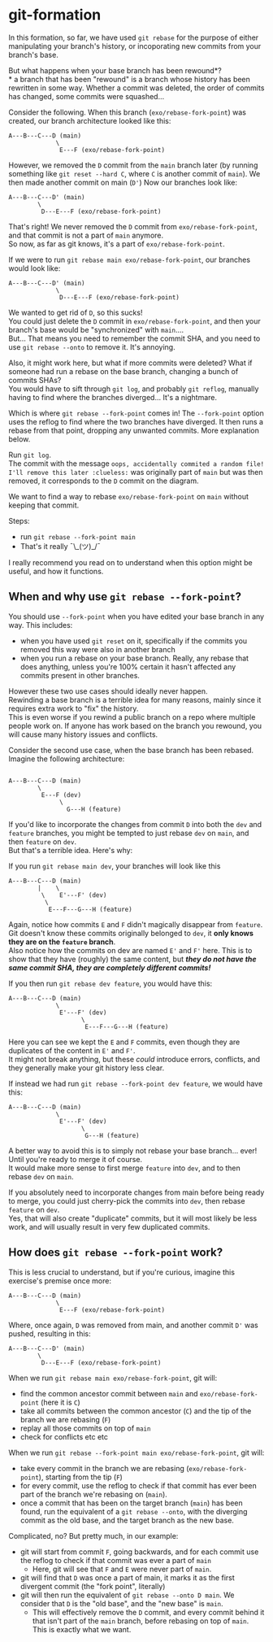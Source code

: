 # git-formation

In this formation, so far, we have used `git rebase` for the purpose of either manipulating your branch's history, or incoporating new commits from your branch's base.

But what happens when your base branch has been rewound\*?  
\* a branch that has been "rewound" is a branch whose history has been rewritten in some way. Whether a commit was deleted, the order of commits has changed, some commits were squashed...

Consider the following. When this branch (`exo/rebase-fork-point`) was created, our branch architecture looked like this:

```
A---B---C---D (main)
             \
              E---F (exo/rebase-fork-point)
```

However, we removed the `D` commit from the `main` branch later (by running something like `git reset --hard C`, where `C` is another commit of `main`). We then made another commit on main (`D'`)
Now our branches look like:

```
A---B---C---D' (main)
        \
         D---E---F (exo/rebase-fork-point)
```

That's right! We never removed the `D` commit from `exo/rebase-fork-point`, and that commit is not a part of `main` anymore.  
So now, as far as git knows, it's a part of `exo/rebase-fork-point`.

If we were to run `git rebase main exo/rebase-fork-point`, our branches would look like:

```
A---B---C---D' (main)
             \
              D---E---F (exo/rebase-fork-point)
```

We wanted to get rid of `D`, so this sucks!  
You could just delete the `D` commit in `exo/rebase-fork-point`, and then your branch's base would be "synchronized" with `main`....  
But... That means you need to remember the commit SHA, and you need to use `git rebase --onto` to remove it. It's annoying.

Also, it might work here, but what if more commits were deleted? What if someone had run a rebase on the base branch, changing a bunch of commits SHAs?  
You would have to sift through `git log`, and probably `git reflog`, manually having to find where the branches diverged... It's a nightmare.

Which is where `git rebase --fork-point` comes in! The `--fork-point` option uses the reflog to find where the two branches have diverged. It then runs a rebase from that point, dropping any unwanted commits. More explanation below.

Run `git log`.  
The commit with the message `oops, accidentally commited a random file! I'll remove this later :clueless:` was originally part of `main` but was then removed, it corresponds to the `D` commit on the diagram.

We want to find a way to rebase `exo/rebase-fork-point` on `main` without keeping that commit.

Steps:

- run `git rebase --fork-point main`
- That's it really ¯\\\_(ツ)\_/¯

I really recommend you read on to understand when this option might be useful, and how it functions.

## When and why use `git rebase --fork-point`?

You should use `--fork-point` when you have edited your base branch in any way. This includes:

- when you have used `git reset` on it, specifically if the commits you removed this way were also in another branch
- when you run a rebase on your base branch. Really, any rebase that does anything, unless you're 100% certain it hasn't affected any commits present in other branches.

However these two use cases should ideally never happen.  
Rewinding a base branch is a terrible idea for many reasons, mainly since it requires extra work to "fix" the history.  
This is even worse if you rewind a public branch on a repo where multiple people work on. If anyone has work based on the branch you rewound, you will cause many history issues and conflicts.

Consider the second use case, when the base branch has been rebased. Imagine the following architecture:

```

A---B---C---D (main)
        \
         E---F (dev)
              \
                G---H (feature)
```

If you'd like to incorporate the changes from commit `D` into both the `dev` and `feature` branches, you might be tempted to just rebase `dev` on `main`, and then `feature` on `dev`.  
But that's a terrible idea. Here's why:

If you run `git rebase main dev`, your branches will look like this

```
A---B---C---D (main)
        |    \
         \    E'---F' (dev)
          \
           E---F---G---H (feature)
```

Again, notice how commits `E` and `F` didn't magically disappear from `feature`. Git doesn't know these commits originally belonged to `dev`, it **only knows they are on the `feature` branch**.  
Also notice how the commits on dev are named `E'` and `F'` here. This is to show that they have (roughly) the same content, but **_they do not have the same commit SHA, they are completely different commits!_**

If you then run `git rebase dev feature`, you would have this:

```
A---B---C---D (main)
             \
              E'---F' (dev)
                    \
                     E---F---G---H (feature)
```

Here you can see we kept the `E` and `F` commits, even though they are duplicates of the content in `E'` and `F'`.  
It might not break anything, but these _could_ introduce errors, conflicts, and they generally make your git history less clear.

If instead we had run `git rebase --fork-point dev feature`, we would have this:

```
A---B---C---D (main)
             \
              E'---F' (dev)
                    \
                     G---H (feature)
```

A better way to avoid this is to simply not rebase your base branch... ever! Until you're ready to merge it of course.  
It would make more sense to first merge `feature` into `dev`, and to then rebase `dev` on `main`.

If you absolutely need to incorporate changes from main before being ready to merge, you could just cherry-pick the commits into `dev`, then rebase `feature` on `dev`.  
Yes, that will also create "duplicate" commits, but it will most likely be less work, and will usually result in very few duplicated commits.

## How does `git rebase --fork-point` work?

This is less crucial to understand, but if you're curious, imagine this exercise's premise once more:

```
A---B---C---D (main)
             \
              E---F (exo/rebase-fork-point)
```

Where, once again, `D` was removed from main, and another commit `D'` was pushed, resulting in this:

```
A---B---C---D' (main)
        \
         D---E---F (exo/rebase-fork-point)
```

When we run `git rebase main exo/rebase-fork-point`, git will:

- find the common ancestor commit between `main` and `exo/rebase-fork-point` (here it is `C`)
- take all commits between the common ancestor (`C`) and the tip of the branch we are rebasing (`F`)
- replay all those commits on top of `main`
- check for conflicts etc etc

When we run `git rebase --fork-point main exo/rebase-fork-point`, git will:

- take every commit in the branch we are rebasing (`exo/rebase-fork-point`), starting from the tip (`F`)
- for every commit, use the reflog to check if that commit has ever been part of the branch we're rebasing on (`main`).
- once a commit that has been on the target branch (`main`) has been found, run the equivalent of a `git rebase --onto`, with the diverging commit as the old base, and the target branch as the new base.

Complicated, no? But pretty much, in our example:

- git will start from commit `F`, going backwards, and for each commit use the reflog to check if that commit was ever a part of `main`
  - Here, git will see that `F` and `E` were never part of `main`.
- git will find that `D` was once a part of main, it marks it as the first divergent commit (the "fork point", literally)
- git will then run the equivalent of `git rebase --onto D main`. We consider that `D` is the "old base", and the "new base" is `main`.
  - This will effectively remove the `D` commit, and every commit behind it that isn't part of the `main` branch, before rebasing on top of `main`. This is exactly what we want.
